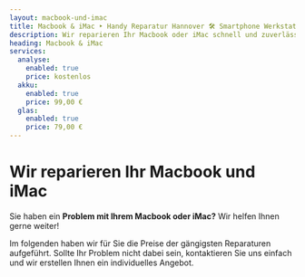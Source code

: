 ```yaml
---
layout: macbook-und-imac
title: Macbook & iMac ‣ Handy Reparatur Hannover 🛠️ Smartphone Werkstatt
description: Wir reparieren Ihr Macbook oder iMac schnell und zuverlässig. Wählen Sie Ihr Modell aus, um mehr über die möglichen Reparaturen und Preise zu erfahren.
heading: Macbook & iMac
services:
  analyse:
    enabled: true
    price: kostenlos
  akku:
    enabled: true
    price: 99,00 €
  glas:
    enabled: true
    price: 79,00 €
---
```


# Wir reparieren Ihr Macbook und iMac

Sie haben ein **Problem mit Ihrem Macbook oder iMac?** Wir helfen Ihnen gerne weiter! 

Im folgenden haben wir für Sie die Preise der gängigsten Reparaturen aufgeführt. Sollte Ihr Problem nicht dabei sein, kontaktieren Sie uns einfach und wir erstellen Ihnen ein individuelles Angebot.